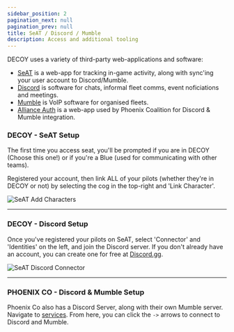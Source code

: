 ```yaml
---
sidebar_position: 2
pagination_next: null
pagination_prev: null
title: SeAT / Discord / Mumble
description: Access and additional tooling
---
```


DECOY uses a variety of third-party web-applications and software:

- [SeAT](https://seat.xdecoyx.com/home) is a web-app for tracking in-game activity, along with sync'ing your user account to Discord/Mumble.
- [Discord](https://discord.com/) is software for chats, informal fleet comms, event noficiations and meetings.
- [Mumble](https://www.mumble.info/) is VoIP software for organised fleets.
- [Alliance Auth](https://phoenix-coalition.com/) is a web-app used by Phoenix Coalition for Discord & Mumble integration.

### DECOY - SeAT Setup

The first time you access seat, you'll be prompted if you are in DECOY (Choose this one!) or if you're a Blue (used for communicating with other teams).

Registered your account, then link ALL of your pilots (whether they're in DECOY or not) by selecting the cog in the top-right and 'Link Character'.

![SeAT Add Characters](/img/seat-link.png)

---

### DECOY - Discord Setup

Once you've registered your pilots on SeAT, select 'Connector' and 'Identities' on the left, and join the Discord server. If you don't already have an account, you can create one for free at [Discord.gg](https://discord.gg).

![SeAT Discord Connector](/img/seat-discord.png)


---

### PHOENIX CO - Discord & Mumble Setup

Phoenix Co also has a Discord Server, along with their own Mumble server. Navigate to [services](https://phoenix-coalition.com/services/). From here, you can click the `->` arrows to connect to Discord and Mumble.